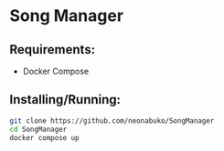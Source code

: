 # Song Manager

## Requirements:
* Docker Compose

## Installing/Running:

```bash
git clone https://github.com/neonabuko/SongManager
cd SongManager
docker compose up
```